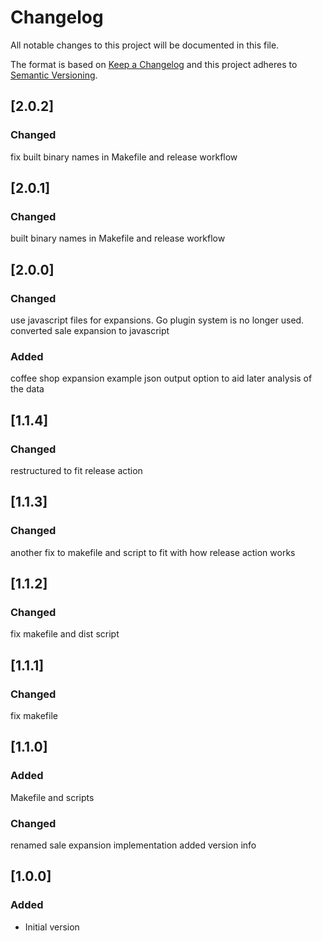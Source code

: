 # Changelog
All notable changes to this project will be documented in this file.

The format is based on [Keep a Changelog](http://keepachangelog.com/en/1.0.0/)
and this project adheres to [Semantic Versioning](http://semver.org/spec/v2.0.0.html).

## [2.0.2]
### Changed
fix built binary names in Makefile and release workflow

## [2.0.1]
### Changed
built binary names in Makefile and release workflow

## [2.0.0]
### Changed
use javascript files for expansions. Go plugin system is no longer used.
converted sale expansion to javascript
### Added
coffee shop expansion example
json output option to aid later analysis of the data

## [1.1.4]
### Changed
restructured to fit release action

## [1.1.3]
### Changed
another fix to makefile and script to fit with how release action works
## [1.1.2]
### Changed
fix makefile and dist script
## [1.1.1]
### Changed
fix makefile
## [1.1.0]
### Added
Makefile and scripts

### Changed
renamed sale expansion implementation
added version info

## [1.0.0]
### Added
- Initial version

